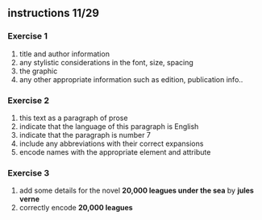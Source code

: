 ## instructions 11/29

### Exercise 1
1. title and author information
2. any stylistic considerations in the font, size, spacing
3. the graphic
4. any other appropriate information such as edition, publication info..

### Exercise 2
1. this text as a paragraph of prose
2. indicate that the language of this paragraph is English
3. indicate that the paragraph is number 7
4. include any abbreviations with their correct expansions
5. encode names with the appropriate element and attribute

### Exercise 3
1. add some details for the novel **20,000 leagues under the sea** by **jules verne**
2. correctly encode **20,000 leagues**